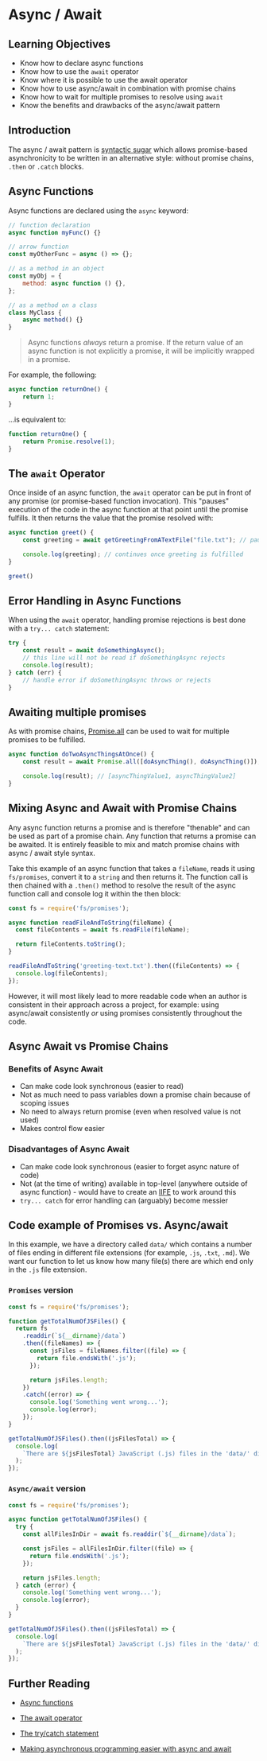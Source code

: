 # Async / Await

## Learning Objectives

- Know how to declare async functions
- Know how to use the `await` operator
- Know where it is possible to use the await operator
- Know how to use async/await in combination with promise chains
- Know how to wait for multiple promises to resolve using `await`
- Know the benefits and drawbacks of the async/await pattern

## Introduction

The async / await pattern is [syntactic sugar](https://en.wikipedia.org/wiki/Syntactic_sugar) which allows promise-based asynchronicity to be written in an alternative style: without promise chains, `.then` or `.catch` blocks.

## Async Functions

Async functions are declared using the `async` keyword:

```js
// function declaration
async function myFunc() {}

// arrow function
const myOtherFunc = async () => {};

// as a method in an object
const myObj = {
	method: async function () {},
};

// as a method on a class
class MyClass {
	async method() {}
}
```

> Async functions *always* return a promise. If the return value of an async function is not explicitly a promise, it will be implicitly wrapped in a promise.

For example, the following:

```js
async function returnOne() {
	return 1;
}
```

...is equivalent to:

```js
function returnOne() {
	return Promise.resolve(1);
}
```

## The `await` Operator

Once inside of an async function, the `await` operator can be put in front of any promise (or promise-based function invocation). This "pauses" execution of the code in the async function at that point until the promise fulfills. It then returns the value that the promise resolved with:

```js
async function greet() {
	const greeting = await getGreetingFromATextFile("file.txt"); // pauses here until promise is fulfilled

	console.log(greeting); // continues once greeting is fulfilled
}

greet()
```

## Error Handling in Async Functions

When using the `await` operator, handling promise rejections is best done with a `try... catch` statement:

```js
try {
	const result = await doSomethingAsync();
	// this line will not be read if doSomethingAsync rejects
	console.log(result);
} catch (err) {
	// handle error if doSomethingAsync throws or rejects
}
```

## Awaiting multiple promises

As with promise chains, [Promise.all](https://developer.mozilla.org/en-US/docs/Web/JavaScript/Reference/Global_Objects/Promise/all) can be used to wait for multiple promises to be fulfilled.

```js
async function doTwoAsyncThingsAtOnce() {
	const result = await Promise.all([doAsyncThing(), doAsyncThing()]);

	console.log(result); // [asyncThingValue1, asyncThingValue2]
}
```

## Mixing Async and Await with Promise Chains

Any async function returns a promise and is therefore "thenable" and can be used as part of a promise chain. Any function that returns a promise can be awaited. It is entirely feasible to mix and match promise chains with async / await style syntax. 

Take this example of an async function that takes a `fileName`, reads it using `fs/promises`, convert it to a `string` and then returns it. The function call is then chained with a `.then()` method to resolve the result of the async function call and console log it within the then block:

```js
const fs = require('fs/promises');

async function readFileAndToString(fileName) {
  const fileContents = await fs.readFile(fileName);

  return fileContents.toString();
}

readFileAndToString('greeting-text.txt').then((fileContents) => {
  console.log(fileContents);
});

```

However, it will most likely lead to more readable code when an author is consistent in their approach across a project, for example: using async/await consistently *or* using promises consistently throughout the code.

## Async Await vs Promise Chains

### Benefits of Async Await

- Can make code look synchronous (easier to read)
- Not as much need to pass variables down a promise chain because of scoping issues
- No need to always return promise (even when resolved value is not used)
- Makes control flow easier

### Disadvantages of Async Await

- Can make code look synchronous (easier to forget async nature of code)
- Not (at the time of writing) available in top-level (anywhere outside of async function) - would have to create an [IIFE](https://developer.mozilla.org/en-US/docs/Glossary/IIFE) to work around this
- `try... catch` for error handling can (arguably) become messier

## Code example of Promises vs. Async/await

In this example, we have a directory called `data/` which contains a number of files ending in different file extensions (for example, `.js`, `.txt`, `.md`). We want our function to let us know how many file(s) there are which end only in the `.js` file extension.

### `Promises` version

```js
const fs = require('fs/promises');

function getTotalNumOfJSFiles() {
  return fs
    .readdir(`${__dirname}/data`)
    .then((fileNames) => {
      const jsFiles = fileNames.filter((file) => {
        return file.endsWith('.js');
      });

      return jsFiles.length;
    })
    .catch((error) => {
      console.log('Something went wrong...');
      console.log(error);
    });
}

getTotalNumOfJSFiles().then((jsFilesTotal) => {
  console.log(
    `There are ${jsFilesTotal} JavaScript (.js) files in the 'data/' directory`
  );
});
```

### `Async/await` version

```js
const fs = require('fs/promises');

async function getTotalNumOfJSFiles() {
  try {
    const allFilesInDir = await fs.readdir(`${__dirname}/data`);

    const jsFiles = allFilesInDir.filter((file) => {
      return file.endsWith('.js');
    });

    return jsFiles.length;
  } catch (error) {
    console.log('Something went wrong...');
    console.log(error);
  }
}

getTotalNumOfJSFiles().then((jsFilesTotal) => {
  console.log(
    `There are ${jsFilesTotal} JavaScript (.js) files in the 'data/' directory`
  );
});
```

## Further Reading

- [Async functions](https://developer.mozilla.org/en-US/docs/Web/JavaScript/Reference/Statements/async_function)

- [The await operator](https://developer.mozilla.org/en-US/docs/Web/JavaScript/Reference/Operators/await)

- [The try/catch statement](https://developer.mozilla.org/en-US/docs/Web/JavaScript/Reference/Statements/try...catch)

- [Making asynchronous programming easier with async and await](https://developer.mozilla.org/en-US/docs/Learn/JavaScript/Asynchronous/Async_await)
